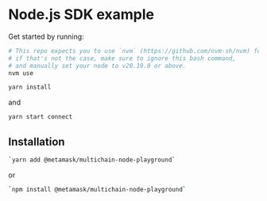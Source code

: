 # Node.js SDK example

Get started by running:

```bash
# This repo expects you to use `nvm` (https://github.com/nvm-sh/nvm) for node version management.
# if that's not the case, make sure to ignore this bash command,
# and manually set your node to v20.19.0 or above.
nvm use
```

```bash
yarn install
```

and

```bash
yarn start connect
```

## Installation

```bash
`yarn add @metamask/multichain-node-playground`
```
or

```bash
`npm install @metamask/multichain-node-playground`
```
